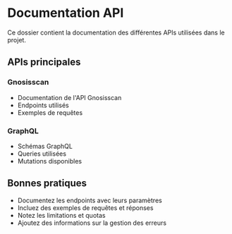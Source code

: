# Documentation API

Ce dossier contient la documentation des différentes APIs utilisées dans le projet.

## APIs principales

### Gnosisscan
- Documentation de l'API Gnosisscan
- Endpoints utilisés
- Exemples de requêtes

### GraphQL
- Schémas GraphQL
- Queries utilisées
- Mutations disponibles

## Bonnes pratiques

- Documentez les endpoints avec leurs paramètres
- Incluez des exemples de requêtes et réponses
- Notez les limitations et quotas
- Ajoutez des informations sur la gestion des erreurs 